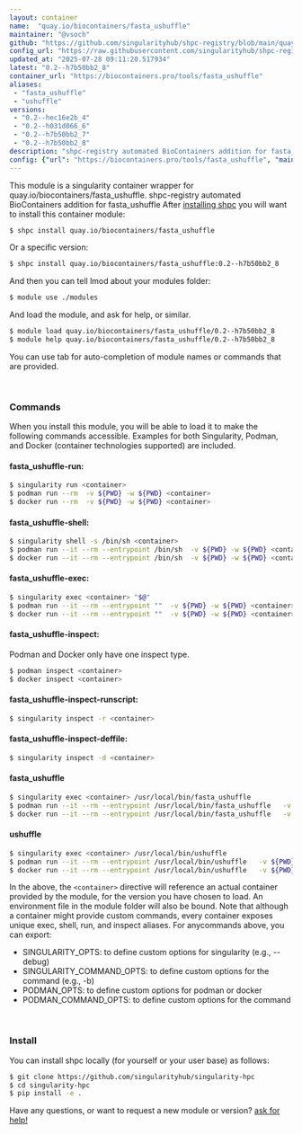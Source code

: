 ```yaml
---
layout: container
name:  "quay.io/biocontainers/fasta_ushuffle"
maintainer: "@vsoch"
github: "https://github.com/singularityhub/shpc-registry/blob/main/quay.io/biocontainers/fasta_ushuffle/container.yaml"
config_url: "https://raw.githubusercontent.com/singularityhub/shpc-registry/main/quay.io/biocontainers/fasta_ushuffle/container.yaml"
updated_at: "2025-07-28 09:11:20.517934"
latest: "0.2--h7b50bb2_8"
container_url: "https://biocontainers.pro/tools/fasta_ushuffle"
aliases:
 - "fasta_ushuffle"
 - "ushuffle"
versions:
 - "0.2--hec16e2b_4"
 - "0.2--h031d066_6"
 - "0.2--h7b50bb2_7"
 - "0.2--h7b50bb2_8"
description: "shpc-registry automated BioContainers addition for fasta_ushuffle"
config: {"url": "https://biocontainers.pro/tools/fasta_ushuffle", "maintainer": "@vsoch", "description": "shpc-registry automated BioContainers addition for fasta_ushuffle", "latest": {"0.2--h7b50bb2_8": "sha256:0a8a34b85fb05cf1be0b62c6b22838da29e471c9cb1151bc853318dc84233f24"}, "tags": {"0.2--hec16e2b_4": "sha256:fbd097083ae7a15580446ca860d6324f7ed736ff0dfad79490a3d05cacea1f23", "0.2--h031d066_6": "sha256:8b682bdbce9c1dbcecc19a57db54e70c51c10bb13e147d1a6eab430cd01c0371", "0.2--h7b50bb2_7": "sha256:c14d9bc4548629c243124cf9a494d176aa4a1fdfd329386b7d5430ab8a186c0d", "0.2--h7b50bb2_8": "sha256:0a8a34b85fb05cf1be0b62c6b22838da29e471c9cb1151bc853318dc84233f24"}, "docker": "quay.io/biocontainers/fasta_ushuffle", "aliases": {"fasta_ushuffle": "/usr/local/bin/fasta_ushuffle", "ushuffle": "/usr/local/bin/ushuffle"}}
---
```


This module is a singularity container wrapper for quay.io/biocontainers/fasta_ushuffle.
shpc-registry automated BioContainers addition for fasta_ushuffle
After [installing shpc](#install) you will want to install this container module:


```bash
$ shpc install quay.io/biocontainers/fasta_ushuffle
```

Or a specific version:

```bash
$ shpc install quay.io/biocontainers/fasta_ushuffle:0.2--h7b50bb2_8
```

And then you can tell lmod about your modules folder:

```bash
$ module use ./modules
```

And load the module, and ask for help, or similar.

```bash
$ module load quay.io/biocontainers/fasta_ushuffle/0.2--h7b50bb2_8
$ module help quay.io/biocontainers/fasta_ushuffle/0.2--h7b50bb2_8
```

You can use tab for auto-completion of module names or commands that are provided.

<br>

### Commands

When you install this module, you will be able to load it to make the following commands accessible.
Examples for both Singularity, Podman, and Docker (container technologies supported) are included.

#### fasta_ushuffle-run:

```bash
$ singularity run <container>
$ podman run --rm  -v ${PWD} -w ${PWD} <container>
$ docker run --rm  -v ${PWD} -w ${PWD} <container>
```

#### fasta_ushuffle-shell:

```bash
$ singularity shell -s /bin/sh <container>
$ podman run --it --rm --entrypoint /bin/sh  -v ${PWD} -w ${PWD} <container>
$ docker run --it --rm --entrypoint /bin/sh  -v ${PWD} -w ${PWD} <container>
```

#### fasta_ushuffle-exec:

```bash
$ singularity exec <container> "$@"
$ podman run --it --rm --entrypoint ""  -v ${PWD} -w ${PWD} <container> "$@"
$ docker run --it --rm --entrypoint ""  -v ${PWD} -w ${PWD} <container> "$@"
```

#### fasta_ushuffle-inspect:

Podman and Docker only have one inspect type.

```bash
$ podman inspect <container>
$ docker inspect <container>
```

#### fasta_ushuffle-inspect-runscript:

```bash
$ singularity inspect -r <container>
```

#### fasta_ushuffle-inspect-deffile:

```bash
$ singularity inspect -d <container>
```


#### fasta_ushuffle

```bash
$ singularity exec <container> /usr/local/bin/fasta_ushuffle
$ podman run --it --rm --entrypoint /usr/local/bin/fasta_ushuffle   -v ${PWD} -w ${PWD} <container> -c " $@"
$ docker run --it --rm --entrypoint /usr/local/bin/fasta_ushuffle   -v ${PWD} -w ${PWD} <container> -c " $@"
```


#### ushuffle

```bash
$ singularity exec <container> /usr/local/bin/ushuffle
$ podman run --it --rm --entrypoint /usr/local/bin/ushuffle   -v ${PWD} -w ${PWD} <container> -c " $@"
$ docker run --it --rm --entrypoint /usr/local/bin/ushuffle   -v ${PWD} -w ${PWD} <container> -c " $@"
```



In the above, the `<container>` directive will reference an actual container provided
by the module, for the version you have chosen to load. An environment file in the
module folder will also be bound. Note that although a container
might provide custom commands, every container exposes unique exec, shell, run, and
inspect aliases. For anycommands above, you can export:

 - SINGULARITY_OPTS: to define custom options for singularity (e.g., --debug)
 - SINGULARITY_COMMAND_OPTS: to define custom options for the command (e.g., -b)
 - PODMAN_OPTS: to define custom options for podman or docker
 - PODMAN_COMMAND_OPTS: to define custom options for the command

<br>

### Install

You can install shpc locally (for yourself or your user base) as follows:

```bash
$ git clone https://github.com/singularityhub/singularity-hpc
$ cd singularity-hpc
$ pip install -e .
```

Have any questions, or want to request a new module or version? [ask for help!](https://github.com/singularityhub/singularity-hpc/issues)
